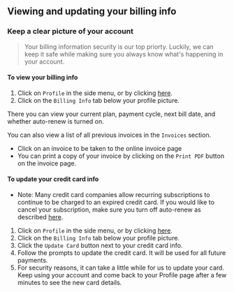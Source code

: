 ## Viewing and updating your billing info

### Keep a clear picture of your account

> Your billing information security is our top priorty. Luckily, we can keep it safe while making sure you always know what's happening in your account.

#### To view your billing info
1. Click on `Profile` in the side menu, or by clicking [here](https://savviest.com/app/profile).
2. Click on the `Billing Info` tab below your profile picture.

There you can view your current plan, payment cycle, next bill date, and whether auto-renew is turned on.

You can also view a list of all previous invoices in the `Invoices` section.
  * Click on an invoice to be taken to the online invoice page
  * You can print a copy of your invoice by clicking on the `Print PDF` button on the invoice page.

#### To update your credit card info
* Note: Many credit card companies allow recurring subscriptions to continue to be charged to an expired credit card. If you would like to cancel your subscription, make sure you turn off auto-renew as described [here](https://savviest.com/help/article/downgrading-or-cancelling-your-paid-plan).

1. Click on `Profile` in the side menu, or by clicking [here](https://savviest.com/app/profile).
2. Click on the `Billing Info` tab below your profile picture.
3. Click the `Update Card` button next to your credit card info.
4. Follow the prompts to update the credit card. It will be used for all future payments.
5. For security reasons, it can take a little while for us to update your card. Keep using your account and come back to your Profile page after a few minutes to see the new card details.
